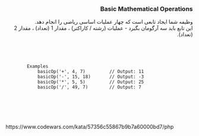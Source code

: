 <div dir="rtl">
<h3>Basic Mathematical Operations</h3>

وظیفه شما ایجاد تابعی است که چهار عملیات اساسی ریاضی را انجام دهد.
<br>
این تابع باید سه آرگومان بگیرد - عملیات (رشته / کاراکتر) ، مقدار 1 (تعداد) ، مقدار 2 (تعداد).
<br>

<br>
</div>
<code>
    <pre>
        Examples
            basicOp('+', 4, 7)         // Output: 11
            basicOp('-', 15, 18)       // Output: -3
            basicOp('*', 5, 5)         // Output: 25
            basicOp('/', 49, 7)        // Output: 7
    </pre>
</code>
<br>
<br>
<br>
https://www.codewars.com/kata/57356c55867b9b7a60000bd7/php